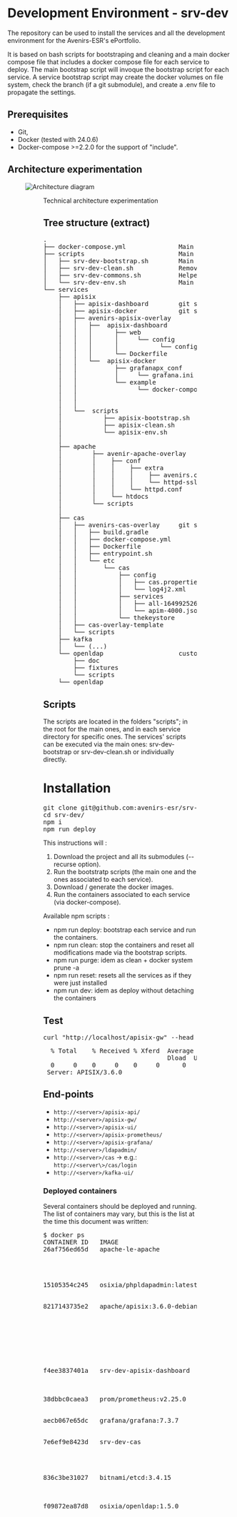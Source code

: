 # Development Environment - srv-dev
The repository can be used to install the services and all the development environment for the Avenirs-ESR's ePortfolio.

It is based on bash scripts for bootstraping and cleaning and a main docker compose file that includes a docker compose file for each service to deploy.
The main bootstrap script will invoque the bootstrap script for each service. A service bootstrap script may create the docker volumes on file system, 
check the branch (if a git submodule), and create a .env file to propagate the settings.

## Prerequisites
- Git, 
- Docker (tested with 24.0.6) 
- Docker-compose >=2.2.0 for the support of "include".


## Architecture experimentation
<figure>
<img src="https://avenirs-esr.github.io/dev-doc/assets/images/docker-containers.png" alt="Architecture diagram">
<figure>
<figcaption>
Technical architecture experimentation
</<figcaption>

## Tree structure  (extract)

<pre>
. 
├── docker-compose.yml              Main docker compose file
├── scripts                         Main Scripts directory
│   ├── srv-dev-bootstrap.sh        Main bootstrapping script
│   ├── srv-dev-clean.sh            Removes all the bootstrap modifications
│   ├── srv-dev-commons.sh          Helpers and constants for the bash scripts
│   └── srv-dev-env.sh              Main environment file : can override the services environment files.
└── services
    ├── apisix
    │   ├── apisix-dashboard        git submodule https://github.com/apache/apisix-dashboard.git
    │   ├── apisix-docker           git submodule: https://github.com/apache/apisix-docker.git
    │   ├── avenirs-apisix-overlay  
    │   │   ├──  apisix-dashboard   
    │   │   │      ├── web
    │   │   │      │     └── config
    │   │   │      │           └── config.ts
    │   │   │      └── Dockerfile
    │   │   └──  apisix-docker      
    │   │          ├── grafanapx_conf
    │   │          │     └── grafana.ini
    │   │          └── example
    │   │                └── docker-compose.yml
    │   │   
    │   │
    │   └──  scripts                       
    │           ├── apisix-bootstrap.sh     Apisix bootsrapping script
    │           ├── apisix-clean.sh         Reverts Apisix bootstrapping
    │           └── apisix-env.sh           Apisix environment file
    │
    ├── apache                              Proxy for the docker containers
    │        ├── avenir-apache-overlay
    │        │    ├── conf
    │        │    │    ├── extra   
    │        │    │    │    ├── avenirs.conf     Proxy rules
    │        │    │    │    └── httpd-ssl.conf
    │        │    │    └── httpd.conf
    │        │    └── htdocs
    │        └── scripts
    │  
    ├── cas
    │   ├── avenirs-cas-overlay     git submodule: https://github.com/apereo/cas-overlay-template.git 
    │   │   ├── build.gradle
    │   │   ├── docker-compose.yml
    │   │   ├── Dockerfile
    │   │   ├── entrypoint.sh
    │   │   └── etc
    │   │       └── cas
    │   │           ├── config
    │   │           │   ├── cas.properties
    │   │           │   └── log4j2.xml
    │   │           ├── services
    │   │           │   ├── all-1649925263.json
    │   │           │   └── apim-4000.json
    │   │           └── thekeystore
    │   ├── cas-overlay-template
    │   └── scripts
    ├── kafka
    │   └── (...)
    └── openldap                    custom container based on osixia's images
        ├── doc
        ├── fixtures
        └── scripts
    └── openldap     
</pre>

## Scripts
The scripts are located in the folders "scripts"; in the root for the main ones, and in each service directory for specific ones.
The services' scripts can be executed via the main ones: srv-dev-bootstrap or srv-dev-clean.sh or individually directly.


# Installation

<pre>
git clone git@github.com:avenirs-esr/srv-dev.git --recurse
cd srv-dev/
npm i
npm run deploy
</pre>

This instructions will :
1. Download the project and all its  submodules (--recurse option).
2. Run the bootstratp scripts (the main one and the ones associated to each service).
3. Download / generate the docker images.
4. Run the containers associated to each service (via docker-compose).

Available npm scripts :
- npm run deploy: bootstrap each service and run the containers.
- npm run clean: stop the containers and reset all modifications made via the bootstrap scripts.
- npm run purge: idem as clean + docker system prune -a
- npm run reset: resets all the services as if they were just installed
- npm run dev: idem as deploy without detaching the containers



## Test
<pre>
curl "http://localhost/apisix-gw" --head | grep Server
</pre>
<pre>
  % Total    % Received % Xferd  Average Speed   Time    Time     Time  Current
                                 Dload  Upload   Total   Spent    Left  Speed
  0     0    0     0    0     0      0      0 --:--:-- --:--:-- --:--:--     0
 Server: APISIX/3.6.0
</pre>


## End-points

- `http://<server>/apisix-api/`
- `http://<server>/apisix-gw/`
- `http://<server>/apisix-ui/`
- `http://<server>/apisix-prometheus/`
- `http://<server>/apisix-grafana/`
- `http://<server>/ldapadmin/`
- `http://<server>/cas` -> e.g.:  `http://<server\>/cas/login` 
- `http://<server>/kafka-ui/`

### Deployed containers

Several containers should be deployed and running. The list of containers may vary, but this is the list at the time this document was written:

<pre>
$ docker ps
CONTAINER ID   IMAGE                        COMMAND                  CREATED      STATUS      PORTS                             NAMES
26af756ed65d   apache-le-apache             "httpd-foreground"       2 days ago   Up 2 days   0.0.0.0:80->80/tcp,               apache
                                                                                              :::80->80/tcp, 
                                                                                              0.0.0.0:443->443/tcp, 
                                                                                              :::443->443/tcp

15105354c245   osixia/phpldapadmin:latest   "/container/tool/run"    2 days ago   Up 2 days   443/tcp, 0.0.0.0:8080->80/tcp,    ldapadmin 
                                                                                              :::8080->80/tcp 

8217143735e2   apache/apisix:3.6.0-debian   "/docker-entrypoint.…"   2 days ago   Up 2 days   0.0.0.0:9080->9080/tcp,           apisix
                                                                                              :::9080->9080/tcp, 
                                                                                              0.0.0.0:9091-9092->9091-9092/tcp, 
                                                                                              :::9091-9092->9091-9092/tcp, 
                                                                                              0.0.0.0:9180->9180/tcp, 
                                                                                              :::9180->9180/tcp, 
                                                                                              0.0.0.0:9443->9443/tcp, 
                                                                                              :::9443->9443/tcp   
                                                                                                                                                                                                
f4ee3837401a   srv-dev-apisix-dashboard     "/usr/local/apisix-d…"   2 days ago   Up 2 days   0.0.0.0:9000->9000/tcp,             apisix_dashboard
                                                                                              :::9000->9000/tcp 


38dbbc0caea3   prom/prometheus:v2.25.0      "/bin/prometheus --c…"   2 days ago   Up 2 days   0.0.0.0:9090->9090/tcp,           apisix_prometheus
                                                                                              :::9090->9090/tcp
                                                                                                                                                                                                                                                      
aecb067e65dc   grafana/grafana:7.3.7        "/run.sh"                2 days ago   Up 2 days   0.0.0.0:3000->3000/tcp,           apisix_grafana
                                                                                              :::3000->3000/tcp
                                                                                                                                                                                                                                                      
7e6ef9e8423d   srv-dev-cas                  "java -server -nover…"   2 days ago   Up 2 days   0.0.0.0:8443->8443/tcp,           cas 
                                                                                              :::8443->8443/tcp, 
                                                                                              0.0.0.0:8081->8080/tcp, 
                                                                                              :::8081->8080/tcp
                                                                                                                                                                                                           
836c3be31027   bitnami/etcd:3.4.15          "/opt/bitnami/script…"   2 days ago   Up 2 days   0.0.0.0:2379->2379/tcp,          apisix_etcd
                                                                                              :::2379->2379/tcp, 
                                                                                              2380/tcp
                                                                                                                        
f09872ea87d8   osixia/openldap:1.5.0        "/container/tool/run"    2 days ago   Up 2 days   0.0.0.0:389->389/tcp,           openldap
                                                                                              :::389->389/tcp, 
                                                                                              0.0.0.0:636->636/tcp, 
                                                                                              :::636->636/tcp                                                                                              
                                                                                                                                                                                                                                                                           
</pre>